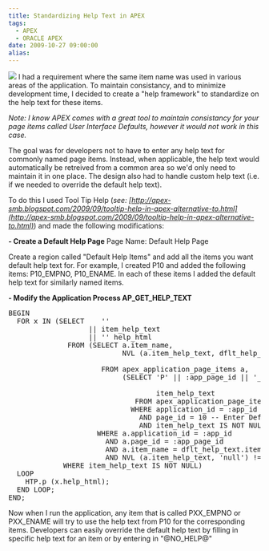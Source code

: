 ```yaml
---
title: Standardizing Help Text in APEX
tags:
  - APEX
  - ORACLE APEX
date: 2009-10-27 09:00:00
alias:
---
```


[![](http://2.bp.blogspot.com/_33EF80fk9sM/SuaEhEG5sJI/AAAAAAAADtY/62XBUIfwlE0/s200/help_key.jpg)](http://2.bp.blogspot.com/_33EF80fk9sM/SuaEhEG5sJI/AAAAAAAADtY/62XBUIfwlE0/s1600-h/help_key.jpg)
I had a requirement where the same item name was used in various areas of the application. To maintain consistancy, and to minimize development time, I decided to create a "help framework" to standardize on the help text for these items.

<span style="font-style:italic">Note: I know APEX comes with a great tool to maintain consistancy for your page items called User Interface Defaults, however it would not work in this case.</span>

The goal was for developers not to have to enter any help text for commonly named page items. Instead, when applicable, the help text would automatically be retreived from a common area so we'd only need to maintain it in one place. The design also had to handle custom help text (i.e. if we needed to override the default help text).

To do this I used Tool Tip Help (<span style="font-style:italic;">see: [http://apex-smb.blogspot.com/2009/09/tooltip-help-in-apex-alternative-to.html](http://apex-smb.blogspot.com/2009/09/tooltip-help-in-apex-alternative-to.html)</span>) and made the following modifications:

<span style="font-weight:bold;">- Create a Default Help Page</span>
Page Name: Default Help Page

Create a region called "Default Help Items" and add all the items you want default help text for. For example, I created P10 and added the following items: P10_EMPNO, P10_ENAME. In each of these items I added the default help text for similarly named items.

<span style="font-weight:bold;">- Modify the Application Process AP_GET_HELP_TEXT </span>
<pre class="brush: sql">
BEGIN
  FOR x IN (SELECT    '<span class="itemToolTip" foritem="'
                   || item_name
                   || '">'
                   || item_help_text
                   || '</span>' help_html
              FROM (SELECT a.item_name,
                           NVL (a.item_help_text, dflt_help_text.item_help_text)
                                                                           item_help_text
                      FROM apex_application_page_items a,
                           (SELECT 'P' || :app_page_id || '_' || LTRIM (item_name, 'P10_')
                                                                                item_name,
                                   item_help_text
                              FROM apex_application_page_items
                             WHERE application_id = :app_id
                               AND page_id = 10 -- Enter Default Help Page number here (and modify select statement above)
                               AND item_help_text IS NOT NULL) dflt_help_text
                     WHERE a.application_id = :app_id
                       AND a.page_id = :app_page_id
                       AND a.item_name = dflt_help_text.item_name(+)
                       AND NVL (a.item_help_text, 'null') != '@NO_HELP@')
             WHERE item_help_text IS NOT NULL)
  LOOP
    HTP.p (x.help_html);
  END LOOP;
END;
</pre>

Now when I run the application, any item that is called PXX_EMPNO or PXX_ENAME will try to use the help text from P10 for the corresponding items. Developers can easily override the default help text by filling in specific help text for an item or by entering in "@NO_HELP@"